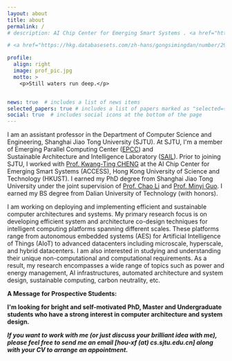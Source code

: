 ```yaml
---
layout: about
title: about
permalink: /
# description: AI Chip Center for Emerging Smart Systems . <a href="https://hkust.edu.hk/">Hong Kong University of Science and Technology</a> . Hong Kong Science Park . Pak Shek Kok . Hong Kong.

# <a href="https://hkg.databasesets.com/zh-hans/gongsimingdan/number/2927539">

profile:
  align: right
  image: prof_pic.jpg
  motto: >
    <p>Still waters run deep.</p>


news: true  # includes a list of news items
selected_papers: true # includes a list of papers marked as "selected={true}"
social: true  # includes social icons at the bottom of the page
---
```


I am an assistant professor in the Department of Computer Science and Engineering, Shanghai Jiao Tong University (SJTU).  At SJTU, I'm a member of Emerging Parallel Computing Center (<a href="http://epcc.sjtu.edu.cn/">EPCC</a>) and 	
Sustainable Architecture and Intelligence Laboratory (<a href="https://www.cs.sjtu.edu.cn/sail/">SAIL</a>). Prior to joining SJTU, I worked with <a href="https://seng.hkust.edu.hk/about/people/faculty/tim-kwang-ting-cheng">Prof. Kwang-Ting CHENG</a> at the AI Chip Center for Emerging Smart Systems (ACCESS), Hong Kong University of Science and Technology (HKUST). I earned my PhD degree from Shanghai Jiao Tong University under the joint supervision of <a href="https://www.cs.sjtu.edu.cn/~lichao/index.html">Prof. Chao Li</a> and  <a href="https://cs.sjtu.edu.cn/~guo-my/">Prof. Minyi Guo</a>. I earned my BS degree from Dalian University of Technology (with honors).

 

<!-- Before joining SJTU, I was a Post-doctoral Fellow in AI Chip Center for Emerging Smart Systems (ACCESS), working with <a href="https://seng.hkust.edu.hk/about/people/faculty/tim-kwang-ting-cheng">Prof. Kwang-Ting CHENG</a>. I received my PhD degree from Shanghai Jiao Tong University under the joint supervision of <a href="https://www.cs.sjtu.edu.cn/~lichao/index.html">Prof. Chao Li</a> and  <a href="https://www.cs.sjtu.edu.cn/~guo-my">Prof. Minyi Guo</a>. I earned my BS degree from Dalian University of Technology (with honors). -->


<!-- I am a Full Professor in the Department of Computer Science and Engineering, Shanghai Jiao Tong University (SJTU). At SJTU, I'm a proud member of Emerging Parallel Computing Center (EPCC) and I direct Sustainable Architecture and Infrastructure Lab (SAIL). Prior to joining SJTU, I earned my PhD degree from the University of Florida and my BS degree from Zhejiang University (with honors). -->

<!-- My primary research areas include architecture/system optimization techniques to provide the optimal tradeoff between performance (e.g., latency, accuracy, QoS, etc.) and energy efficiency for computing systems of different sizes including IoT devices, cloud servers, etc. 


My broader research interests include: power/energy management, smart architectures/systems, sustainable computing platforms, available/scalable infrastructures, carbon neutrality, etc. -->

<!-- 
My primary research interest is in implementing energy-efficient system and architecture co-design for smart computing platforms of different sizes, ranging from autonomous AIoT sensors to intelligent datacenters. 


My broader interests include microscale, hyperscale and hybrid datacenters, power and energy management, automated architecture and system designs, sustainable computing, carbon neutrality, etc.  -->
<!-- My primary research focus is on developing efficient system and architecture co-design techniques for intelligent computing platforms spanning different scales. These platforms include autonomous sensors for the Artificial Intelligence of Things (AIoT) as well as advanced datacenters. My research also encompasses a wide range of topics such as power and energy management, automated architecture and system designs, sustainable computing, carbon neutrality, etc. In addition, I am interested in studying microscale, hyperscale, and hybrid datacenters to understand their unique non-computing and computing requirements. -->

I am working on deploying and implementing efficient and sustainable computer architectures and systems. My primary research focus is on developing efficient system and architecture co-design techniques for intelligent computing platforms spanning different scales. These platforms range from autonomous embedded systems (AES) for Artificial Intelligence of Things (AIoT) to advanced datacenters including microscale, hyperscale, and hybrid datacenters. I am also interested in studying and understanding their unique non-computational and computational requirements. As a result, my research encompasses a wide range of topics such as power and energy management, AI infrastructures, automated architecture and system design, sustainable computing, carbon neutrality, etc.


**A Message for Prospective Students:**


**I'm looking for bright and self-motivated PhD, Master and Undergraduate students who have a strong interest in computer architecture and system design.**
<!-- I'm interested in new colleagues at all levels: undergraduates and garduddate students (MS/PhD). -->

***If you want to work with me (or just discuss your brilliant idea with me), please feel free to send me an email [hou-xf (at) cs.sjtu.edu.cn] along with your CV to arrange an appointment.***
<!-- **I am currently focusing on deploying and implementing highly energy-efficient intelligent datacenters through cross-layer optimization for multi-modal AI applications.** -->

<!-- to design and implement next-genegration, green computers. -->
<!-- also include emerging technologies and evolving applications that could ultimately shape the next-generation computers. -->

<!-- **My research interests include**:

**Highly-Ecient Cloud Platforms**: Architecture design and system optimization for better utilizing power resource to improve performance as well as energy eciency of both existing and emerging applications running on cloud platforms.

**Highly-Available Computer Systems**: Resilient power and energy optimization frameworks for protecting computer systems from a malicious adversary who exploits the vulnerabilities within aggressive power provisioning and management schemes.

**Highly-Scalable Data Centers**: Cross-layer designs of managing various heterogeneous power infrastructures and computing components to put the energy-saving limits of current data centers for supporting scale-out workloads and servers. -->
